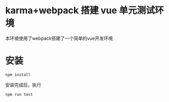 # karma+webpack 搭建 vue 单元测试环境
本环境使用了webpack搭建了一个简单的vue开发环境

# 安装
```
npm install
```
安装完成后，执行
```
npm run test
```
